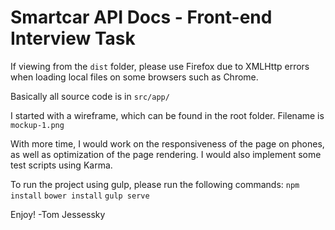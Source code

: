 Smartcar API Docs - Front-end Interview Task
============================================

If viewing from the `dist` folder, please use Firefox due to XMLHttp errors when loading local files on some browsers 
such as Chrome.

Basically all source code is in `src/app/` 

I started with a wireframe, which can be found in the root folder. Filename is `mockup-1.png`

With more time, I would work on the responsiveness of the page on phones, as well as optimization of the page rendering.
I would also implement some test scripts using Karma. 

To run the project using gulp, please run the following commands:
`npm install`
`bower install`
`gulp serve`

Enjoy!
-Tom Jessessky
